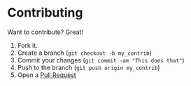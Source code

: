 # Contributing

Want to contribute? Great!

1. Fork it.
2. Create a branch (`git checkout -b my_contrib`)
3. Commit your changes (`git commit -am "This does that"`)
4. Push to the branch (`git push origin my_contrib`)
5. Open a [Pull Request][1]

[1]: https://github.com/frqnck/apix-docs/pulls
